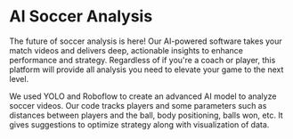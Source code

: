 # AI Soccer Analysis

The future of soccer analysis is here! Our AI-powered software takes your match videos and delivers deep, actionable insights to enhance performance and strategy. Regardless of if you're a coach or player, this platform will provide all analysis you need to elevate your game to the next level.

We used YOLO and Roboflow to create an advanced AI model to analyze soccer videos. Our code tracks players and some parameters such as distances between players and the ball, body positioning, balls won, etc. It gives suggestions to optimize strategy along with visualization of data.
